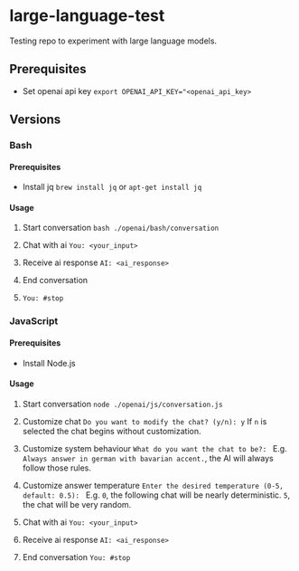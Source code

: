# large-language-test

Testing repo to experiment with large language models.

## Prerequisites

- Set openai api key
  `export OPENAI_API_KEY="<openai_api_key>`

## Versions

### Bash

#### Prerequisites

- Install jq
  `brew install jq` or `apt-get install jq`

#### Usage

1. Start conversation
   `bash ./openai/bash/conversation`

2. Chat with ai
   `You: <your_input>`

3. Receive ai response
   `AI: <ai_response>`

4. End conversation
5. `You: #stop`

### JavaScript

#### Prerequisites

- Install Node.js

#### Usage

1. Start conversation
   `node ./openai/js/conversation.js`

2. Customize chat
   `Do you want to modify the chat? (y/n): y`
   If `n` is selected the chat begins without customization.

3. Customize system behaviour
   `What do you want the chat to be?: `
   E.g. `Always answer in german with bavarian accent.`, the AI will always follow those rules.

4. Customize answer temperature
   `Enter the desired temperature (0-5, default: 0.5): `
   E.g. `0`, the following chat will be nearly deterministic. `5`, the chat will be very random.

5. Chat with ai
   `You: <your_input>`

6. Receive ai response
   `AI: <ai_response>`

7. End conversation
   `You: #stop`


